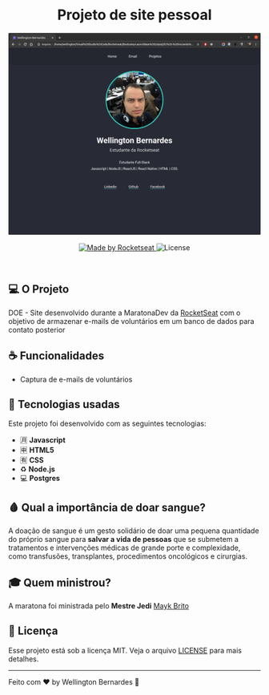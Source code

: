 <h1 align="center">
  <img src="" width="550px" /><br>
  Projeto de site pessoal
</h2>

<p align="center">
    <img src="imagens/logo.png"/>
</p>

<p align="center">
  <a href="https://rocketseat.com.br">
    <img alt="Made by Rocketseat" src="https://img.shields.io/badge/made%20by-Rocketseat-%23F7DF1E">
  </a>
  <img alt="License" src="https://img.shields.io/badge/license-MIT-%23F7DF1E">
</p>

<br>

## 💻 O Projeto
DOE - Site desenvolvido durante a MaratonaDev da [RocketSeat](https://rocketseat.com.br/) com o objetivo de armazenar e-mails de voluntários em um banco de dados para contato posterior

## ☕ Funcionalidades
- Captura de e-mails de voluntários

## :rocket: Tecnologias usadas
Este projeto foi desenvolvido com as seguintes tecnologias:
- :u6708: **Javascript**
- :u7533: **HTML5**
- :u6709: **CSS**
- :recycle: **Node.js**
- 💻 **Postgres**

## 🩸 Qual a importância de doar sangue? <br>
A doação de sangue é um gesto solidário de doar uma pequena quantidade do próprio sangue para <b>salvar a vida de pessoas</b> que se submetem a tratamentos e intervenções médicas de grande porte e complexidade, como transfusões, transplantes, procedimentos oncológicos e cirurgias.

## :mortar_board: Quem ministrou?

A maratona foi ministrada pelo <b>Mestre Jedi</b> [Mayk Brito](https://github.com/maykbrito)

## :memo: Licença

Esse projeto está sob a licença MIT. Veja o arquivo [LICENSE](LICENSE.md) para mais detalhes.


---

Feito com ❤️ by Wellington Bernardes :wave: